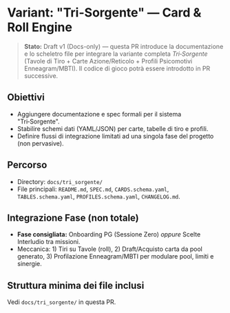 # Variant: "Tri-Sorgente" — Card & Roll Engine

> **Stato:** Draft v1 (Docs-only) — questa PR introduce la documentazione e lo scheletro file per integrare la variante completa *Tri‑Sorgente* (Tavole di Tiro + Carte Azione/Reticolo + Profili Psicomotivi Enneagram/MBTI). Il codice di gioco potrà essere introdotto in PR successive.

## Obiettivi
- Aggiungere documentazione e spec formali per il sistema "Tri‑Sorgente".
- Stabilire schemi dati (YAML/JSON) per carte, tabelle di tiro e profili.
- Definire flussi di integrazione limitati ad una singola fase del progetto (non pervasive).

## Percorso
- Directory: `docs/tri_sorgente/`
- File principali: `README.md`, `SPEC.md`, `CARDS.schema.yaml`, `TABLES.schema.yaml`, `PROFILES.schema.yaml`, `CHANGELOG.md`.

## Integrazione Fase (non totale)
- **Fase consigliata:** Onboarding PG (Sessione Zero) *oppure* Scelte Interludio tra missioni.
- Meccanica: 1) Tiri su Tavole (roll), 2) Draft/Acquisto carta da pool generato, 3) Profilazione Enneagram/MBTI per modulare pool, limiti e sinergie.

## Struttura minima dei file inclusi
Vedi `docs/tri_sorgente/` in questa PR.

